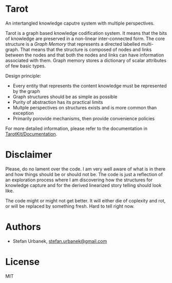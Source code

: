 # Tarot

An intertangled knowledge caputre system with multiple perspectives.

Tarot is a graph based knowledge codification system. It means that the
bits of knowledge are preserved in a non-linear inter-connected form. The core
structure is a _Graph Memory_ that represents a directed labelled multi-graph.
That means that the structure is composed of nodes and links between the nodes
and that both the nodes and links can have information associated with them.
Graph memory stores a dictionary of scalar attributes of few basic types.

Design principle:

- Every entity that represents the content knowledge must be represented by the
  graph
- Graph structures should be as simple as possible
- Purity of abstraction has its practical limits
- Multple perspectives on structures exists and is more common than exception
- Primarily porovide mechanisms, then provide convenience policies


For more detailed information, please refer to the documentation in
[TarotKit/Documentation](TarotKit/Documentation).

# Disclaimer

Please, do no lament over the code. I am very well aware of what is in there and
how things should be or should not be. The code is just a reflection of
an exploration process where I am discovering how the structures for knowledge 
capture and for the derived linearized story telling should look like.

The code might or might not get better. It will either die of coplexity and
rot, or will be replaced by something fresh. Hard to tell right now.


# Authors

- Stefan Urbanek, stefan.urbanek@gmail.com

# License

MIT

